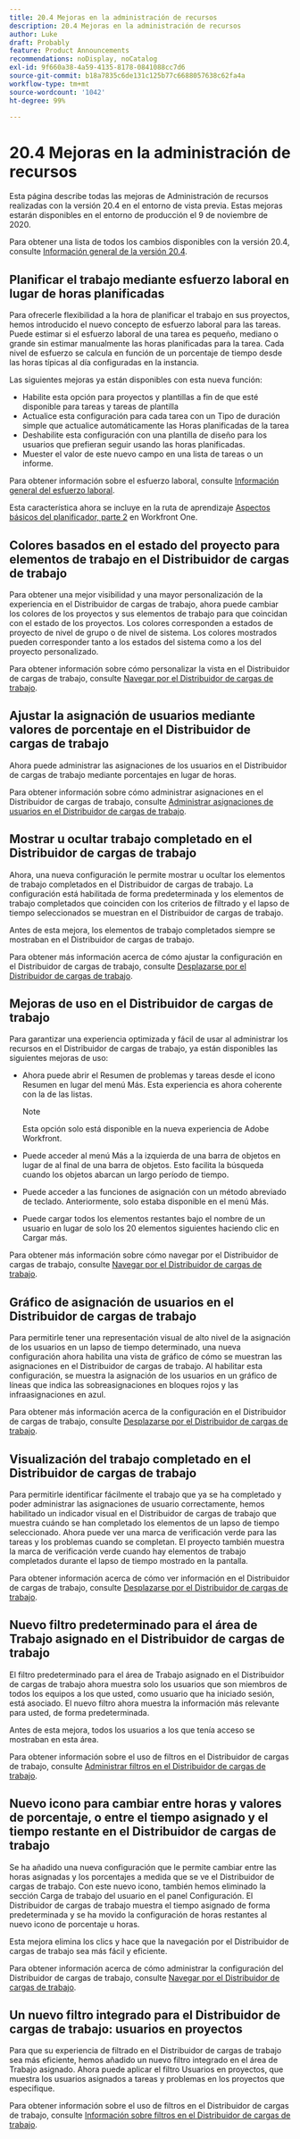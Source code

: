 ```yaml
---
title: 20.4 Mejoras en la administración de recursos
description: 20.4 Mejoras en la administración de recursos
author: Luke
draft: Probably
feature: Product Announcements
recommendations: noDisplay, noCatalog
exl-id: 9f660a38-4a59-4135-8178-0841088cc7d6
source-git-commit: b18a7835c6de131c125b77c6688057638c62fa4a
workflow-type: tm+mt
source-wordcount: '1042'
ht-degree: 99%

---
```


# 20.4 Mejoras en la administración de recursos

Esta página describe todas las mejoras de Administración de recursos realizadas con la versión 20.4 en el entorno de vista previa. Estas mejoras estarán disponibles en el entorno de producción el 9 de noviembre de 2020.

Para obtener una lista de todos los cambios disponibles con la versión 20.4, consulte [Información general de la versión 20.4](../../../product-announcements/product-releases/20.4-release-activity/20-4-release-overview.md).

## Planificar el trabajo mediante esfuerzo laboral en lugar de horas planificadas

Para ofrecerle flexibilidad a la hora de planificar el trabajo en sus proyectos, hemos introducido el nuevo concepto de esfuerzo laboral para las tareas. Puede estimar si el esfuerzo laboral de una tarea es pequeño, mediano o grande sin estimar manualmente las horas planificadas para la tarea. Cada nivel de esfuerzo se calcula en función de un porcentaje de tiempo desde las horas típicas al día configuradas en la instancia.

Las siguientes mejoras ya están disponibles con esta nueva función:

* Habilite esta opción para proyectos y plantillas a fin de que esté disponible para tareas y tareas de plantilla
* Actualice esta configuración para cada tarea con un Tipo de duración simple que actualice automáticamente las Horas planificadas de la tarea
* Deshabilite esta configuración con una plantilla de diseño para los usuarios que prefieran seguir usando las horas planificadas.
* Muester el valor de este nuevo campo en una lista de tareas o un informe.

Para obtener información sobre el esfuerzo laboral, consulte [Información general del esfuerzo laboral](../../../manage-work/tasks/task-information/work-effort.md).

Esta característica ahora se incluye en la ruta de aprendizaje [Aspectos básicos del planificador, parte 2](https://experienceleague.adobe.com/es/docs/workfront/using/home) en Workfront One.

## Colores basados en el estado del proyecto para elementos de trabajo en el Distribuidor de cargas de trabajo

Para obtener una mejor visibilidad y una mayor personalización de la experiencia en el Distribuidor de cargas de trabajo, ahora puede cambiar los colores de los proyectos y sus elementos de trabajo para que coincidan con el estado de los proyectos. Los colores corresponden a estados de proyecto de nivel de grupo o de nivel de sistema. Los colores mostrados pueden corresponder tanto a los estados del sistema como a los del proyecto personalizado.

Para obtener información sobre cómo personalizar la vista en el Distribuidor de cargas de trabajo, consulte [Navegar por el Distribuidor de cargas de trabajo](../../../resource-mgmt/workload-balancer/navigate-the-workload-balancer.md).

## Ajustar la asignación de usuarios mediante valores de porcentaje en el Distribuidor de cargas de trabajo

Ahora puede administrar las asignaciones de los usuarios en el Distribuidor de cargas de trabajo mediante porcentajes en lugar de horas.

Para obtener información sobre cómo administrar asignaciones en el Distribuidor de cargas de trabajo, consulte [Administrar asignaciones de usuarios en el Distribuidor de cargas de trabajo](../../../resource-mgmt/workload-balancer/manage-user-allocations-workload-balancer.md).

## Mostrar u ocultar trabajo completado en el Distribuidor de cargas de trabajo

Ahora, una nueva configuración le permite mostrar u ocultar los elementos de trabajo completados en el Distribuidor de cargas de trabajo. La configuración está habilitada de forma predeterminada y los elementos de trabajo completados que coinciden con los criterios de filtrado y el lapso de tiempo seleccionados se muestran en el Distribuidor de cargas de trabajo.

Antes de esta mejora, los elementos de trabajo completados siempre se mostraban en el Distribuidor de cargas de trabajo.

Para obtener más información acerca de cómo ajustar la configuración en el Distribuidor de cargas de trabajo, consulte [Desplazarse por el Distribuidor de cargas de trabajo](../../../resource-mgmt/workload-balancer/navigate-the-workload-balancer.md).

## Mejoras de uso en el Distribuidor de cargas de trabajo

Para garantizar una experiencia optimizada y fácil de usar al administrar los recursos en el Distribuidor de cargas de trabajo, ya están disponibles las siguientes mejoras de uso:

* Ahora puede abrir el Resumen de problemas y tareas desde el icono Resumen en lugar del menú Más. Esta experiencia es ahora coherente con la de las listas.

  >[!NOTE]
  >
  >Esta opción solo está disponible en la nueva experiencia de Adobe Workfront.

* Puede acceder al menú Más a la izquierda de una barra de objetos en lugar de al final de una barra de objetos. Esto facilita la búsqueda cuando los objetos abarcan un largo período de tiempo.
* Puede acceder a las funciones de asignación con un método abreviado de teclado. Anteriormente, solo estaba disponible en el menú Más.
* Puede cargar todos los elementos restantes bajo el nombre de un usuario en lugar de solo los 20 elementos siguientes haciendo clic en Cargar más.

Para obtener más información sobre cómo navegar por el Distribuidor de cargas de trabajo, consulte [Navegar por el Distribuidor de cargas de trabajo](../../../resource-mgmt/workload-balancer/navigate-the-workload-balancer.md).

## Gráfico de asignación de usuarios en el Distribuidor de cargas de trabajo

Para permitirle tener una representación visual de alto nivel de la asignación de los usuarios en un lapso de tiempo determinado, una nueva configuración ahora habilita una vista de gráfico de cómo se muestran las asignaciones en el Distribuidor de cargas de trabajo. Al habilitar esta configuración, se muestra la asignación de los usuarios en un gráfico de líneas que indica las sobreasignaciones en bloques rojos y las infraasignaciones en azul.

Para obtener más información acerca de la configuración en el Distribuidor de cargas de trabajo, consulte [Desplazarse por el Distribuidor de cargas de trabajo](../../../resource-mgmt/workload-balancer/navigate-the-workload-balancer.md).

## Visualización del trabajo completado en el Distribuidor de cargas de trabajo

Para permitirle identificar fácilmente el trabajo que ya se ha completado y poder administrar las asignaciones de usuario correctamente, hemos habilitado un indicador visual en el Distribuidor de cargas de trabajo que muestra cuándo se han completado los elementos de un lapso de tiempo seleccionado. Ahora puede ver una marca de verificación verde para las tareas y los problemas cuando se completan. El proyecto también muestra la marca de verificación verde cuando hay elementos de trabajo completados durante el lapso de tiempo mostrado en la pantalla.

Para obtener información acerca de cómo ver información en el Distribuidor de cargas de trabajo, consulte [Desplazarse por el Distribuidor de cargas de trabajo](../../../resource-mgmt/workload-balancer/navigate-the-workload-balancer.md).

## Nuevo filtro predeterminado para el área de Trabajo asignado en el Distribuidor de cargas de trabajo

El filtro predeterminado para el área de Trabajo asignado en el Distribuidor de cargas de trabajo ahora muestra solo los usuarios que son miembros de todos los equipos a los que usted, como usuario que ha iniciado sesión, está asociado. El nuevo filtro ahora muestra la información más relevante para usted, de forma predeterminada.

Antes de esta mejora, todos los usuarios a los que tenía acceso se mostraban en esta área.

Para obtener información sobre el uso de filtros en el Distribuidor de cargas de trabajo, consulte [Administrar filtros en el Distribuidor de cargas de trabajo](../../../resource-mgmt/workload-balancer/filter-information-workload-balancer.md).

## Nuevo icono para cambiar entre horas y valores de porcentaje, o entre el tiempo asignado y el tiempo restante en el Distribuidor de cargas de trabajo

Se ha añadido una nueva configuración que le permite cambiar entre las horas asignadas y los porcentajes a medida que se ve el Distribuidor de cargas de trabajo. Con este nuevo icono, también hemos eliminado la sección Carga de trabajo del usuario en el panel Configuración. El Distribuidor de cargas de trabajo muestra el tiempo asignado de forma predeterminada y se ha movido la configuración de horas restantes al nuevo icono de porcentaje u horas.

Esta mejora elimina los clics y hace que la navegación por el Distribuidor de cargas de trabajo sea más fácil y eficiente.

Para obtener información acerca de cómo administrar la configuración del Distribuidor de cargas de trabajo, consulte [Navegar por el Distribuidor de cargas de trabajo](../../../resource-mgmt/workload-balancer/navigate-the-workload-balancer.md).

## Un nuevo filtro integrado para el Distribuidor de cargas de trabajo: usuarios en proyectos

Para que su experiencia de filtrado en el Distribuidor de cargas de trabajo sea más eficiente, hemos añadido un nuevo filtro integrado en el área de Trabajo asignado. Ahora puede aplicar el filtro Usuarios en proyectos, que muestra los usuarios asignados a tareas y problemas en los proyectos que especifique.

Para obtener información sobre el uso de filtros en el Distribuidor de cargas de trabajo, consulte [Información sobre filtros en el Distribuidor de cargas de trabajo](../../../resource-mgmt/workload-balancer/filter-information-workload-balancer.md).


